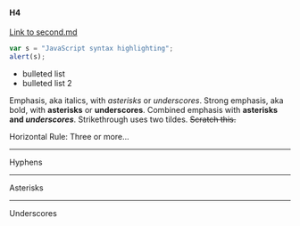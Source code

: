 #### H4

[Link to second.md](https://github.com/marissawatkins/challenge-one/blob/master/README.md)

```javascript
var s = "JavaScript syntax highlighting";
alert(s);
```

* bulleted list
* bulleted list 2

Emphasis, aka italics, with *asterisks* or _underscores_.
Strong emphasis, aka bold, with **asterisks** or __underscores__.
Combined emphasis with **asterisks and _underscores_**.
Strikethrough uses two tildes. ~~Scratch this.~~

Horizontal Rule:
Three or more...

---

Hyphens

***

Asterisks

___

Underscores
